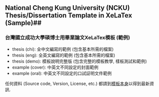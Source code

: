 ## National Cheng Kung University (NCKU) Thesis/Dissertation Template in XeLaTex (Sample)##
### 台灣國立成功大學碩博士用畢業論文XeLaTex模板 (範例) ###

* thesis (chi):  全中文編寫的範例 (包含基本所需的檔案)
* thesis (eng):  全英文編寫的範例 (包含基本所需的檔案)
* thesis (demo): 模板說明完整版 (包含完整的模板教學, 樣板測試和範例)
* example (cover): 中英文不同設定的封面範例
* example (oral): 中英文不同設定的口試証明文件範例

任何資料 (Source code, Version, License, etc.) 都請到[模板本身](https://github.com/wengan-li/ncku-thesis-templete)以得到最新資訊.
